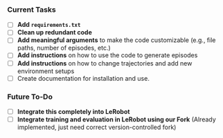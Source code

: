 ###  Current Tasks
- [ ] **Add `requirements.txt`**
- [ ] **Clean up redundant code**
- [ ] **Add meaningful arguments** to make the code customizable (e.g., file paths, number of episodes, etc.)
- [ ] **Add instructions** on how to use the code to generate episodes
- [ ] **Add instructions** on how to change trajectories and add new environment setups
- [ ] Create documentation for installation and use.

###  Future To-Do
- [ ] **Integrate this completely into LeRobot**
- [ ] **Integrate training and evaluation in LeRobot using our Fork** (Already implemented, just need correct version-controlled fork)
